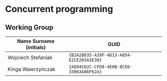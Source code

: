 # Concurrent programming

## Working Group

| Name Surname (initials) | GUID                                     |
| ----------------------- | ---------------------------------------- |
| Wojciech Stefaniak      | `{B2A28D35-A39F-4D13-A054-E2CE203A3E30}` |
| Kinga Wawrzyńczak       | `{AE04CD2C-CFD8-4E0B-8CE6-33063A86F62A}` |

